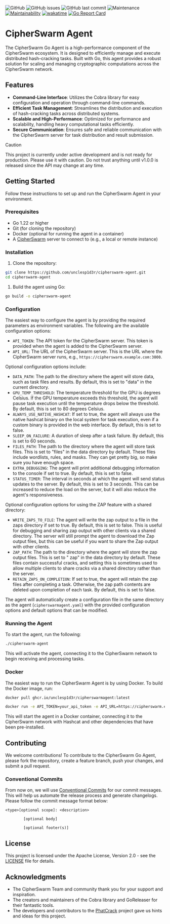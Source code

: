![GitHub](https://img.shields.io/github/license/unclesp1d3r/CipherSwarmAgent)
![GitHub issues](https://img.shields.io/github/issues/unclesp1d3r/CipherSwarmAgent)
![GitHub last commit](https://img.shields.io/github/last-commit/unclesp1d3r/CipherSwarmAgent)
![Maintenance](https://img.shields.io/maintenance/yes/2024)
[![Maintainability](https://api.codeclimate.com/v1/badges/9c76ebe483ef3b1eff8d/maintainability)](https://codeclimate.com/github/unclesp1d3r/CipherSwarmAgent/maintainability)
[![wakatime](https://wakatime.com/badge/github/unclesp1d3r/CipherSwarmAgent.svg)](https://wakatime.com/badge/github/unclesp1d3r/CipherSwarmAgent)
[![Go Report Card](https://goreportcard.com/badge/github.com/unclesp1d3r/cipherswarmagent)](https://goreportcard.com/report/github.com/unclesp1d3r/cipherswarmagent)

# CipherSwarm Agent

The CipherSwarm Go Agent is a high-performance component of the CipherSwarm ecosystem. It is designed to efficiently manage and execute distributed hash-cracking tasks. Built with Go, this agent provides a robust solution for scaling and managing
cryptographic computations across the CipherSwarm network.

## Features

- **Command-Line Interface**: Utilizes the Cobra library for easy configuration and operation through command-line
  commands.
- **Efficient Task Management**: Streamlines the distribution and execution of hash-cracking tasks across distributed
  systems.
- **Scalable and High-Performance**: Optimized for performance and scalability, handling heavy computational tasks
  efficiently.
- **Secure Communication**: Ensures safe and reliable communication with the CipherSwarm server for task distribution
  and result submission.

> [!CAUTION]
> This project is currently under active development and is not ready for production. Please use it with
> caution. Do not trust anything until v1.0.0 is released since the API may change at any time.

## Getting Started

Follow these instructions to set up and run the CipherSwarm Agent in your environment.

### Prerequisites

- Go 1.22 or higher
- Git (for cloning the repository)
- Docker (optional for running the agent in a container)
- A [CipherSwarm](https://github.com/unclesp1d3r/CipherSwarm) server to connect to (e.g., a local or remote instance)

### Installation

1. Clone the repository:

```bash
git clone https://github.com/unclesp1d3r/cipherswarm-agent.git
cd cipherswarm-agent
```

1. Build the agent using Go:

```bash
go build -o cipherswarm-agent
```

### Configuration

The easiest way to configure the agent is by providing the required parameters as environment variables. The
following are
the available configuration options:

- `API_TOKEN`: The API token for the CipherSwarm server. This token is provided when the agent is added to the
  CipherSwarm server.
- `API_URL`: The URL of the CipherSwarm server. This is the URL where the CipherSwarm server runs,
  e.g.,
  `https://cipherswarm.example.com:3000`.

Optional configuration options include:

- `DATA_PATH`: The path to the directory where the agent will store data, such as task files and results.
  By default, this is set to "data" in the current directory.
- `GPU_TEMP_THRESHOLD`: The temperature threshold for the GPU is degrees Celsius. If the GPU temperature exceeds this
  threshold, the agent will pause task execution until the temperature drops below the threshold. By default, this is
  set to 80 degrees Celsius.
- `ALWAYS_USE_NATIVE_HASHCAT`: If set to true, the agent will always use the native hashcat binary on the local system
  for task execution, even if a custom binary is provided in the web interface. By default, this is set to false.
- `SLEEP_ON_FAILURE`: A duration of sleep after a task failure. By default, this is set to 60 seconds.
- `FILES_PATH`: The path to the directory where the agent will store task files. This is set to "files" in
  the data directory by default. These files include wordlists, rules, and masks. They can get pretty big, so make sure
  you have
  enough space.
- `EXTRA_DEBUGGING`: The agent will print additional debugging information to the console if set to true. By default,
  this is set to false.
- `STATUS_TIMER`: The interval in seconds at which the agent will send status updates to the server. By default, this is
  set to 3 seconds. This can be increased to reduce the load on the server, but it will also reduce the agent's
  responsiveness.

Optional configuration options for using the ZAP feature with a shared directory:

- `WRITE_ZAPS_TO_FILE`: The agent will write the zap output to a file in the zaps directory if set to true. By default,
  this is set to false. This is useful for debugging and sharing zap output with other clients via a shared directory.
  The server will still prompt the agent to download the Zap output files, but this can be useful if you want to share the Zap output with other clients.
- `ZAP_PATH`: The path to the directory where the agent will store the zap output files. This is set to " zap" in the data directory by default. These files contain successful cracks, and setting this is sometimes used to allow
  multiple
  clients to share cracks via a shared directory rather than the server.
- `RETAIN_ZAPS_ON_COMPLETION`: If set to true, the agent will retain the zap files after completing a task. Otherwise,
  the zap path contents are deleted upon completion of each task. By default, this is set to false.

The agent will automatically create a configuration file in the same directory as the agent (`cipherswarmagent.yaml`)
with the provided configuration options and default options that can be modified.

### Running the Agent

To start the agent, run the following:

```bash
./cipherswarm-agent
```

This will activate the agent, connecting it to the CipherSwarm network to begin receiving and processing tasks.

### Docker

The easiest way to run the CipherSwarm Agent is by using Docker. To build the Docker image, run:

```bash
docker pull ghcr.io/unclesp1d3r/cipherswarmagent:latest

docker run -e API_TOKEN=your_api_token -e API_URL=https://cipherswarm.example.com:3000 ghcr.io/unclesp1d3r/cipherswarmagent:latest
```

This will start the agent in a Docker container, connecting it to the CipherSwarm network with Hashcat and other
dependencies that have been pre-installed.

## Contributing

We welcome contributions! To contribute to the CipherSwarm Go Agent, please fork the repository, create a feature
branch, push your changes, and submit a pull request.

### Conventional Commits

From now on, we will use [Conventional Commits](https://www.conventionalcommits.org/en/v1.0.0/) for our commit
messages. This will help us automate the release process and generate changelogs. Please follow the commit message
format below:

```plaintext
<type>[optional scope]: <description>

        [optional body]

        [optional footer(s)]
```

## License

This project is licensed under the Apache License, Version 2.0 - see the [LICENSE](LICENSE) file for details.

## Acknowledgments

- The CipherSwarm Team and community thank you for your support and inspiration.
- The creators and maintainers of the Cobra library and GoReleaser for their fantastic tools.
- The developers and contributors to the [PhatCrack](https://github.com/lachlan2k/phatcrack) project gave us
  hints and ideas for this project.
